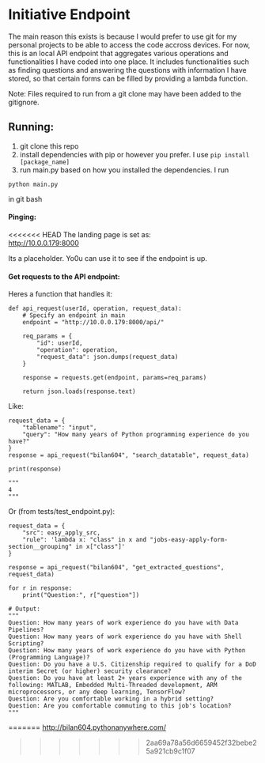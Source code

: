 # Initiative Endpoint  

The main reason this exists is because I would prefer to use git for my personal projects to be able to access the code accross devices. For now, this is an local API endpoint that aggregates various operations and functionalities I have coded into one place. It includes functionalities such as finding questions and answering the questions with information I have stored, so that certain forms can be filled by providing a lambda function.

Note: Files required to run from a git clone may have been added to the gitignore.

## Running:
1. git clone this repo
2. install dependencies with pip or however you prefer. I use ```pip install [package_name]```
3. run main.py based on how you installed the dependencies. I run 
```
python main.py
```
in git bash

#### Pinging:  
<<<<<<< HEAD
The landing page is set as:  
http://10.0.0.179:8000  

Its a placeholder. Yo0u can use it to see if the endpoint is up.

#### Get requests to the API endpoint:  

Heres a function that handles it:  
```
def api_request(userId, operation, request_data):
    # Specify an endpoint in main
    endpoint = "http://10.0.0.179:8000/api/"

    req_params = {
        "id": userId,
        "operation": operation,
        "request_data": json.dumps(request_data)
    }

    response = requests.get(endpoint, params=req_params)
    
    return json.loads(response.text)
```

Like:  
```
request_data = {
    "tablename": "input",
    "query": "How many years of Python programming experience do you have?"
}
response = api_request("bilan604", "search_datatable", request_data)

print(response)

"""
4
"""
```

Or (from tests/test_endpoint.py):  
```
request_data = {
    "src": easy_apply_src,
    "rule": 'lambda x: "class" in x and "jobs-easy-apply-form-section__grouping" in x["class"]'
}

response = api_request("bilan604", "get_extracted_questions", request_data)

for r in response:
    print("Question:", r["question"])

# Output:
"""
Question: How many years of work experience do you have with Data Pipelines?
Question: How many years of work experience do you have with Shell Scripting?
Question: How many years of work experience do you have with Python (Programming Language)?
Question: Do you have a U.S. Citizenship required to qualify for a DoD interim Secret (or higher) security clearance?
Question: Do you have at least 2+ years experience with any of the following: MATLAB, Embedded Multi-Threaded development, ARM microprocessors, or any deep learning, TensorFlow?
Question: Are you comfortable working in a hybrid setting?
Question: Are you comfortable commuting to this job's location?
"""
```
=======
http://bilan604.pythonanywhere.com/
>>>>>>> 2aa69a78a56d6659452f32bebe25a921cb9c1f07

